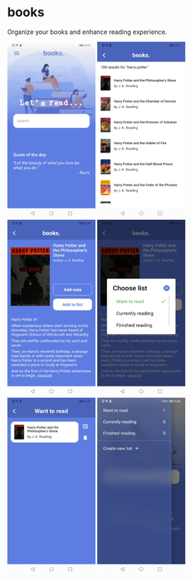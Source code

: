 # books
Organize your books and enhance reading experience.
<p float="left">
  <img src="https://github.com/DjordjeMancic97/books/blob/main/assets/screenshots/Screenshot_20210512_165748_com.example.books.jpg" width="200" height="400">
  <img src="https://github.com/DjordjeMancic97/books/blob/main/assets/screenshots/Screenshot_20210512_170411_com.example.books.jpg" width="200" height="400">
  <img src="https://github.com/DjordjeMancic97/books/blob/main/assets/screenshots/Screenshot_20210512_170436_com.example.books.jpg" width="200" height="400">
  <img src="https://github.com/DjordjeMancic97/books/blob/main/assets/screenshots/Screenshot_20210512_170453_com.example.books.jpg" width="200" height="400">
  <img src="https://github.com/DjordjeMancic97/books/blob/main/assets/screenshots/Screenshot_20210512_170500_com.example.books.jpg" width="200" height="400">
  <img src="https://github.com/DjordjeMancic97/books/blob/main/assets/screenshots/Screenshot_20210512_174822_com.example.books.jpg" width="200" height="400">
</p>

